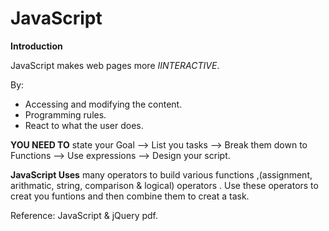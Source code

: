 # JavaScript

**Introduction**

JavaScript makes web pages more *IINTERACTIVE*. 

By:
- Accessing and modifying the content.
- Programming rules.
- React to what the user does.

**YOU NEED TO** state your Goal --> List you tasks --> Break them down to Functions --> Use expressions --> Design your script.

**JavaScript Uses** many operators to build various functions ,(assignment, arithmatic, string, comparison & logical) operators . Use these operators to creat you funtions and then combine them to creat a task. 


Reference: JavaScript & jQuery pdf.